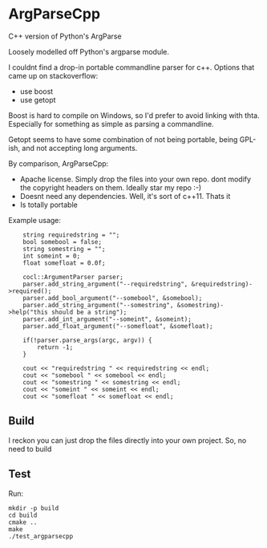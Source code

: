 # ArgParseCpp
C++ version of Python's ArgParse

Loosely modelled off Python's argparse module.

I couldnt find a drop-in portable commandline parser for c++.  Options that came up on stackoverflow:
- use boost
- use getopt

Boost is hard to compile on Windows, so I'd prefer to avoid linking with thta. Especially for something as simple as parsing a commandline.

Getopt seems to have some combination of not being portable, being GPL-ish, and not accepting long arguments.

By comparison, ArgParseCpp:
- Apache license.  Simply drop the files into your own repo.  dont modify the copyright headers on them.  Ideally star my repo :-)
- Doesnt need any dependencies.  Well, it's sort of c++11.  Thats it
- Is totally portable

Example usage:

```
    string requiredstring = "";
    bool somebool = false;
    string somestring = "";
    int someint = 0;
    float somefloat = 0.0f;

    cocl::ArgumentParser parser;
    parser.add_string_argument("--requiredstring", &requiredstring)->required();
    parser.add_bool_argument("--somebool", &somebool);
    parser.add_string_argument("--somestring", &somestring)->help("this should be a string");
    parser.add_int_argument("--someint", &someint);
    parser.add_float_argument("--somefloat", &somefloat);

    if(!parser.parse_args(argc, argv)) {
        return -1;
    }

    cout << "requiredstring " << requiredstring << endl;
    cout << "somebool " << somebool << endl;
    cout << "somestring " << somestring << endl;
    cout << "someint " << someint << endl;
    cout << "somefloat " << somefloat << endl;
```

## Build

I reckon you can just drop the files directly into your own project.  So, no need to build

## Test

Run:
```
mkdir -p build
cd build
cmake ..
make
./test_argparsecpp
```

